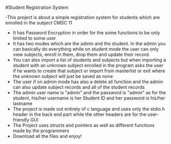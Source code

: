 #Student Registration System



-This project is about a simple registration system for students which are enrolled in the subject CMSC 11

- It has Password Encryption in order for the some functions to be only limited to some user
- It has two modes which are the admin and the student. In the admin you can basically do everything while on student mode the user can only view subjects, enroll in them, drop them and update their record.
- You can also import a list of students and subjects but when importing a student with an unknown subject enrolled in the program asks the user if he wants to create that subject or import from masterlist or exit where the unknown subject will just be saved as none
- The user if on admin mode has also a delete all function and the admin can also update subject records and all of the student records 
- The admin user name is "admin" and the password is "admin" as for the student, his/her username is her Student ID and her password is his/her lastname
- The project is made out entirely of c language and uses only the stdio.h header in the back end part while the other headers are for the user-friendly GUI
- The Project uses structs and pointers as well as different functions made by the programmers
- Download all the files and enjoy!
